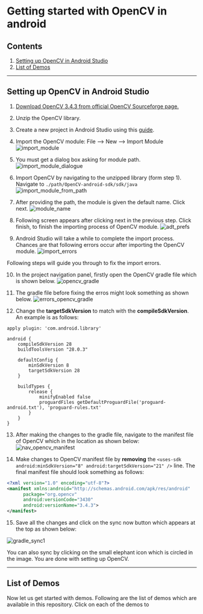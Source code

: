 # Getting started with OpenCV in android

## Contents

1. [Setting up OpenCV in Android Studio](#setting-up-opencv-in-android-studio)
2. [List of Demos](#list-of-demos)

---
## Setting up OpenCV in Android Studio

1. [Download OpenCV 3.4.3 from official OpenCV Sourceforge page.](https://sourceforge.net/projects/opencvlibrary/files/opencv-android/)

2. Unzip the OpenCV library.

3. Create a new project in Android Studio using this [guide](../README.MD).

4. Import the OpenCV module: File --> New --> Import Module
![import_module](../images/import_module.png)

5. You must get a dialog box asking for module path.
![import_module_dialogue](../images/import_module_dialogue.png)

6. Import OpenCV by navigating to the unzipped library (form step 1).
Navigate to `./path/OpenCV-android-sdk/sdk/java`
![import_module_from_path](../images/import_module_from_path.png)

7. After providing the path, the module is given the default name. Click next.
![module_name](../images/module_name.png)

8. Following screen appears after clicking next in the previous step. Click finish, to finish the importing process of OpenCV module.
![adt_prefs](../images/adt_prefs.png)

9. Android Studio will take a while to complete the import process. Chances are that following errors occur after importing the OpenCV module.
![import_errors](../images/import_errors.png)

Following steps will guide you through to fix the import errors.

10. In the project navigation panel, firstly open the OpenCV gradle file which is shown below.
![opencv_gradle](../images/opencv_gradle.png)

11. The gradle file before fixing the erros might look something as shown below.
![errors_opencv_gradle](../images/errors_opencv_gradle.png)

12. Change the **targetSdkVersion** to match with the **compileSdkVersion**. An example is as follows:

```
apply plugin: 'com.android.library'

android {
    compileSdkVersion 28
    buildToolsVersion "28.0.3"

    defaultConfig {
        minSdkVersion 8
        targetSdkVersion 28
    }

    buildTypes {
        release {
            minifyEnabled false
            proguardFiles getDefaultProguardFile('proguard-android.txt'), 'proguard-rules.txt'
        }
    }
}
```

13. After making the changes to the gradle file, navigate to the manifest file of OpenCV which in the location as shown below:
![nav_opencv_manifest](../images/nav_opencv_manifest.png)

14. Make changes to OpenCV manifest file by **removing** the `<uses-sdk android:minSdkVersion="8" android:targetSdkVersion="21" />` line. The final manifest file should look something as follows:

```XML
<?xml version="1.0" encoding="utf-8"?>
<manifest xmlns:android="http://schemas.android.com/apk/res/android"
      package="org.opencv"
      android:versionCode="3430"
      android:versionName="3.4.3">
</manifest>
```

15. Save all the changes and click on the sync now button which appears at the top as shown below:

![gradle_sync1](../images/gradle_sync.png)

You can also sync by clicking on the small elephant icon which is circled in the image.
You are done with setting up OpenCV.

---

## List of Demos
Now let us get started with demos. Following are the list of demos which are available in this repository. Click on each of the demos to

